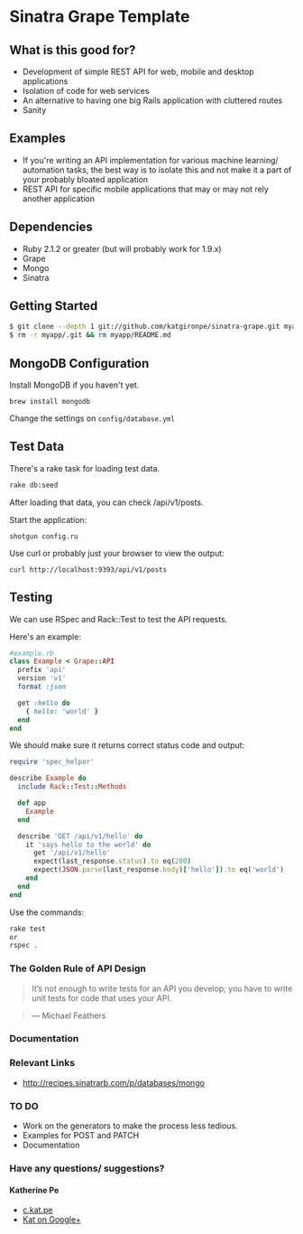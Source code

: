 # Sinatra Grape Template

## What is this good for?

* Development of simple REST API for web, mobile and desktop applications
* Isolation of code for web services
* An alternative to having one big Rails application with cluttered routes
* Sanity

## Examples

* If you're writing an API implementation for various machine learning/ automation tasks, the best way is to isolate this and not make it a part of your probably bloated application
* REST API for specific mobile applications that may or may not rely another application

## Dependencies

* Ruby 2.1.2 or greater (but will probably work for 1.9.x)
* Grape
* Mongo
* Sinatra

## Getting Started

``` bash
$ git clone --depth 1 git://github.com/katgironpe/sinatra-grape.git myapp
$ rm -r myapp/.git && rm myapp/README.md
```

## MongoDB Configuration

Install MongoDB if you haven't yet.

```
brew install mongodb
```

Change the settings on `config/database.yml`


## Test Data

There's a rake task for loading test data.

```bash
rake db:seed
```

After loading that data, you can check /api/v1/posts.

Start the application:

```
shotgun config.ru
```

Use curl or probably just your browser to view the output:

```
curl http://localhost:9393/api/v1/posts
```

## Testing

We can use RSpec and Rack::Test to test the API requests.

Here's an example:

```ruby
#example.rb
class Example < Grape::API
  prefix 'api'
  version 'v1'
  format :json

  get :hello do
    { hello: 'world' }
  end
end
```

We should make sure it returns correct status code and output:

```ruby
require 'spec_helper'

describe Example do
  include Rack::Test::Methods

  def app
    Example
  end

  describe 'GET /api/v1/hello' do
    it 'says hello to the world' do
      get '/api/v1/hello'
      expect(last_response.status).to eq(200)
      expect(JSON.parse(last_response.body)['hello']).to eq('world')
    end
  end
end
```

Use the commands:

```bash
rake test
or
rspec .
```

### The Golden Rule of API Design

> It’s not enough to write tests for an API you develop; you have to write unit tests for code that uses your API.

> — Michael Feathers

### Documentation


### Relevant Links
  * http://recipes.sinatrarb.com/p/databases/mongo

### TO DO

* Work on the generators to make the process less tedious.
* Examples for POST and PATCH
* Documentation


### Have any questions/ suggestions?

#### Katherine Pe
* <a href='https://c.kat.pe' target='_blank'>c.kat.pe</a>
* <a href='https://google.com/+katherinepe' target='_blank'>Kat on Google+</a>
